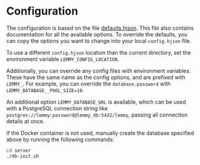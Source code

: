 # Configuration

The configuration is based on the file
[defaults.hjson](https://yerbamate.dev/LemmyNet/lemmy/src/branch/master/server/config/defaults.hjson).
This file also contains documentation for all the available options. To override the defaults, you
can copy the options you want to change into your local `config.hjson` file.

To use a different `config.hjson` location than the current directory, set the environment variable `LEMMY_CONFIG_LOCATION`.

Additionally, you can override any config files with environment variables. These have the same
name as the config options, and are prefixed with `LEMMY_`. For example, you can override the
`database.password` with `LEMMY_DATABASE__POOL_SIZE=10`.

An additional option `LEMMY_DATABASE_URL` is available, which can be used with a PostgreSQL
connection string like `postgres://lemmy:password@lemmy_db:5432/lemmy`, passing all connection
details at once.

If the Docker container is not used, manually create the database specified above by running the
following commands:

```bash
cd server
./db-init.sh
```
